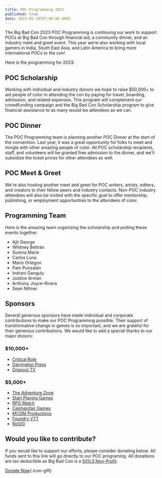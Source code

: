 ```yaml
---
title: POC Programming 2023
published: true
date: 2023-05-18T07:00:00.000Z
---
```


The Big Bad Con 2023 POC Programming is continuing our work to support POCs at Big Bad Con through financial aid, a community dinner, and an industry meet and greet event. This year we’re also working with local gamers in India, South East Asia, and Latin America to bring more international POCs to the con!

Here is the programming for 2023:

## POC Scholarship

Working with individual and industry donors we hope to raise $50,000+ to aid people of color in attending the con by paying for travel, boarding, admission, and related expenses. This program will complement our crowdfunding campaign and the Big Bad Con Scholarship program to give financial assistance to as many would-be attendees as we can.

## POC Dinner

The POC Programming team is planning another POC Dinner at the start of the convention. Last year, it was a great opportunity for folks to meet and mingle with other amazing people of color. All POC scholarship recipients, staff, and volunteers will be granted free admission to the dinner, and we'll subsidize the ticket prices for other attendees as well.

## POC Meet & Greet

We're also hosting another meet and greet for POC writers, artists, editors, and creators to their fellow peers and industry contacts. Non-POC industry attendees will also be invited with the specific goal to offer mentorship, publishing, or employment opportunities to the attendees of color.

## Programming Team

Here is the amazing team organizing the scholarship and putting these events together.

* Ajit George
* Whitney Beltrán
* Surena Marie
* Carlos Luna
* Mario Ortegon
* Pam Punzalan
* Indrani Ganguly
* Justice Arman
* Anthony Joyce-Rivera
* Sean Nittner

## Sponsors

Several generous sponsors have made individual and corporate contributions to make our POC Programming possible. Their support of transformative change in games is so important, and we are grateful for their generous contributions. We would like to add a special thanks to our major donors:

### $10,000+

* [Critical Role](https://critrole.com/)
* [Darrington Press](https://darringtonpress.com/)
* [Dropout TV](https://signup.dropout.tv/)

### $5,000+

* [The Adventure Zone](https://maximumfun.org/podcasts/adventure-zone/)
* [Start Playing Games](https://startplaying.games/)
* [RPG Match](https://rpgmatch.org/)
* [Cephalofair Games](https://cephalofair.com/)
* [MCDM Productions](https://www.mcdmproductions.com/)
* [Foundry VTT](https://foundryvtt.com/)
* [Roll20](https://roll20.net/)

## Would you like to contribute?

If you would like to support our efforts, please consider donating below. All funds sent to this link will go directly to our POC programing. All donations are tax deductible as Big Bad Con is a [501c3 Non-Profit](https://www.bigbadcon.com/proof-of-501c3-status/).

[Donate Now](https://www.paypal.com/us/fundraiser/charity/1653860){.icon-gift}
